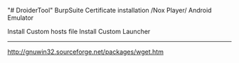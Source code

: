 "# DroiderTool" 
BurpSuite Certificate installation
/Nox Player/ Android Emulator

Install Custom hosts file
Install Custom Launcher

----
http://gnuwin32.sourceforge.net/packages/wget.htm